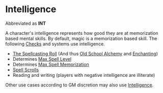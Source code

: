 # Intelligence

Abbreviated as **INT**

A character's intelligence represents how good they are at memorization based mental skills. By default, magic is a memorization based skill. The following [Checks](../../Game%20Procedures/Check.md) and systems use intelligence.

- [The Spellcasting Roll](../../Magic/Spellcasting/Spellcasting.md#The%20Spellcasting%20Roll) (And thus [Old School Alchemy](../../Magic/Alchemy/Old%20School%20Alchemy.md) and [Enchanting](../../Magic/Enchanting/Enchanting.md))
- Determines [Max Spell Level](../../Magic/Spells/Spell%20Level.md#Max%20Spell%20Level)
- Determines [Max Spell Memorization](../../Magic/Spellcasting/Spell%20Memorization.md#Spell%20Memorization)
- [Spell Scrolls](../../Magic/Spellcasting/Spell%20Scrolls.md)
- Reading and writing (players with negative intelligence are illiterate)

Other use cases according to GM discretion may also use [Intelligence](Intelligence.md).
